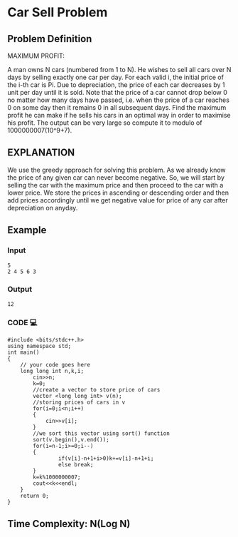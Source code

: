 # Car Sell Problem

## Problem Definition

MAXIMUM PROFIT:

A man owns N cars (numbered from 1 to N). He wishes to sell all cars over N days by selling exactly one car per day. For each valid i, the initial price of the i-th car is Pi. Due to depreciation, the price of each car decreases by 1 unit per day until it is sold. Note that the price of a car cannot drop below 0 no matter how many days have passed, i.e. when the price of a car reaches 0 on some day then it remains 0 in all subsequent days. Find the maximum profit he can make if he sells his cars in an optimal way in order to maximise his profit. The output can be very large so compute it to modulo of 1000000007(10^9+7).


## EXPLANATION
We use the greedy approach for solving this problem. 
As we already know the price of any given car can never become negative. So, we will start by selling the car with the maximum price and then proceed to the car with a lower price.
We store the prices in ascending or descending order and then add prices accordingly until we get negative value for price of any car after depreciation on anyday.


## Example

### Input
```
5
2 4 5 6 3
```
### Output
```
12
```
### CODE 💻
```
#include <bits/stdc++.h>
using namespace std;
int main()
{
	// your code goes here
    long long int n,k,i;
	    cin>>n;
	    k=0;
        //create a vector to store price of cars
	    vector <long long int> v(n);
        //storing prices of cars in v
	    for(i=0;i<n;i++)
	    {
	        cin>>v[i];
	    }
        //we sort this vector using sort() function
	    sort(v.begin(),v.end());
	    for(i=n-1;i>=0;i--)
	    {
                if(v[i]-n+1+i>0)k+=v[i]-n+1+i;
                else break;
	    }
	    k=k%1000000007;
	    cout<<k<<endl;
	}
	return 0;
}
```

## Time Complexity: N(Log N)

